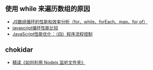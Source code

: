 ## 使用 while 来遍历数组的原因
  - [JS数组循环的性能和效率分析（for、while、forEach、map、for of）](https://juejin.cn/post/6844903651232710670)
  - [javascript循环性能比较](https://www.cnblogs.com/libin-1/p/6964591.html)
  - [JavaScript性能优化：（四）程序流程控制](https://lfkid.github.io/2016/12/15/JavaScript%E6%80%A7%E8%83%BD%E4%BC%98%E5%8C%96%EF%BC%9A%EF%BC%88%E5%9B%9B%EF%BC%89%E7%A8%8B%E5%BA%8F%E6%B5%81%E7%A8%8B%E6%8E%A7%E5%88%B6/)

## chokidar
  - [精读《如何利用 Nodejs 监听文件夹》](https://juejin.cn/post/6844903616159940621)
